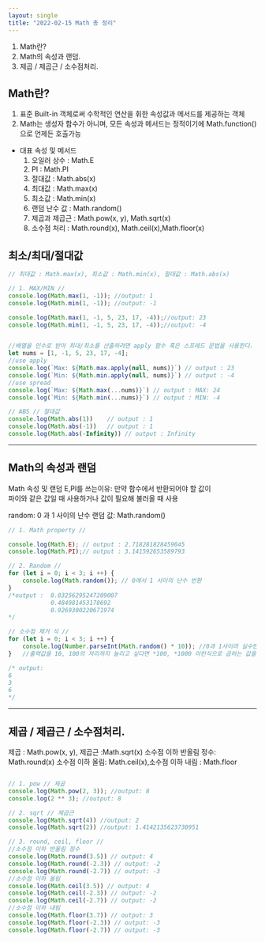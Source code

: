 ```yaml
---
layout: single
title: "2022-02-15 Math 총 정리"
---
```


1. Math란?
2. Math의 속성과 랜덤.
3. 제곱 / 제곱근 / 소수점처리.

## Math란?

1. 표준 Built-in 객체로써 수학적인 연산을 휘한 속성값과 메서드를 제공하는 객체
2. Math는 생성자 함수가 아니며, 모든 속성과 메서드는 정적이기에 Math.function()으로 언제든 호출가능

- 대표 속성 및 메서드
    1. 오일러 상수 : Math.E
    2. PI : Math.PI
    3. 절대값 : Math.abs(x)
    4. 최대값 : Math.max(x)
    5. 최소값 : Math.min(x)
    6. 랜덤 난수 값 : Math.random()
    7. 제곱과 제곱근 : Math.pow(x, y), Math.sqrt(x)
    8. 소수점 처리 : Math.round(x), Math.ceil(x),Math.floor(x)

## 최소/최대/절대값
```javascript
// 최대값 : Math.max(x), 최소값 : Math.min(x), 절대값 : Math.abs(x)

// 1. MAX/MIN //
console.log(Math.max(1, -1)); //output: 1
console.log(Math.min(1, -1)); //output: -1

console.log(Math.max(1, -1, 5, 23, 17, -4));//output: 23
console.log(Math.min(1, -1, 5, 23, 17, -4));//output: -4


//배열을 인수로 받아 최대/최소를 산출하려면 apply 함수 혹은 스프레드 문법을 사용한다. //
let nums = [1, -1, 5, 23, 17, -4];
//use apply
console.log(`Max: ${Math.max.apply(null, nums)}`) // output : 23
console.log(`Min: ${Math.min.apply(null, nums)}`) // output : -4
//use spread
console.log(`Max: ${Math.max(...nums)}`) // output : MAX: 24
console.log(`Min: ${Math.min(...nums)}`) // output : MIN: -4

// ABS // 절대값
console.log(Math.abs(1))    // output : 1
console.log(Math.abs(-1))   // output : 1
console.log(Math.abs(-Infinity)) // output : Infinity
```

***

## Math의 속성과 랜덤
Math 속성 및 랜덤
E,PI를 쓰는이유: 만약 함수에서 반환되어야 할 값이 <br> 파이와 같은 값일 때 사용하거나 값이 필요해 불러올 때 사용

random: 0 과 1 사이의 난수 랜덤 값: Math.random()

```javascript
// 1. Math property //

console.log(Math.E); // output : 2.718281828459045
console.log(Math.PI);// output : 3.141592653589793

// 2. Random //
for (let i = 0; i < 3; i ++) {
    console.log(Math.random()); // 0에서 1 사이의 난수 반환
}
/*output :  0.03256295247209007
            0.484981453178692
            0.9269300220671974
*/

// 소수점 제거 식 //
for (let i = 0; i < 3; i ++) {
    console.log(Number.parseInt(Math.random() * 10)); //0과 1사이라 실수만 반환되므로 *10을 해준다.
}   //출력값을 10, 100의 자리까지 늘리고 싶다면 *100, *1000 이런식으로 곱하는 값을 늘리면 된다

/* output:
6
3
6
*/
```

***

## 제곱 / 제곱근 / 소수점처리.
제곱 : Math.pow(x, y), 제곱근 :Math.sqrt(x)
소수점 이하 반올림 정수: Math.round(x)
소수점 이하 올림: Math.ceil(x),소수점 이하 내림 : Math.floor
```javascript

// 1. pow // 제곱
console.log(Math.pow(2, 3)); //output: 8
console.log(2 ** 3); //output: 8

// 2. sqrt // 제곱근
console.log(Math.sqrt(4)) //output: 2
console.log(Math.sqrt(2)) //output: 1.4142135623730951

// 3. round, ceil, floor //
//소수점 이하 반올림 정수
console.log(Math.round(3.5)) // output: 4
console.log(Math.round(-2.3)) // output: -2
console.log(Math.round(-2.7)) // output: -3
//소수점 이하 올림
console.log(Math.ceil(3.5)) // output: 4
console.log(Math.ceil(-2.3)) // output: -2
console.log(Math.ceil(-2.7)) // output: -2
//소수점 이하 내림
console.log(Math.floor(3.7)) // output: 3
console.log(Math.floor(-2.3)) // output: -3
console.log(Math.floor(-2.7)) // output: -3

```

